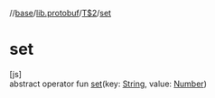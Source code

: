 //[base](../../../index.md)/[lib.protobuf](../index.md)/[T$2](index.md)/[set](set.md)

# set

[js]\
abstract operator fun [set](set.md)(key: [String](https://kotlinlang.org/api/latest/jvm/stdlib/kotlin/-string/index.html), value: [Number](https://kotlinlang.org/api/latest/jvm/stdlib/kotlin/-number/index.html))
